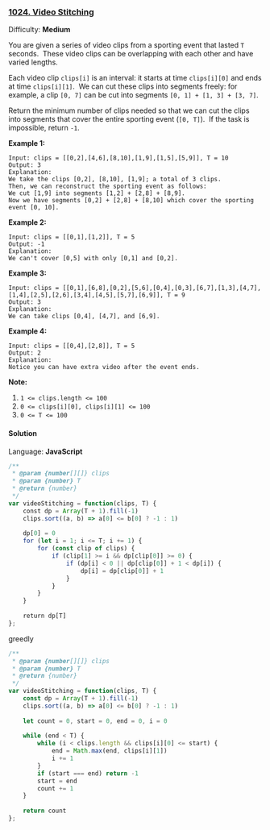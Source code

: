 ### [1024\. Video Stitching](https://leetcode.com/problems/video-stitching/)

Difficulty: **Medium**


You are given a series of video clips from a sporting event that lasted `T` seconds.  These video clips can be overlapping with each other and have varied lengths.

Each video clip `clips[i]` is an interval: it starts at time `clips[i][0]` and ends at time `clips[i][1]`.  We can cut these clips into segments freely: for example, a clip `[0, 7]` can be cut into segments `[0, 1] + [1, 3] + [3, 7]`.

Return the minimum number of clips needed so that we can cut the clips into segments that cover the entire sporting event (`[0, T]`).  If the task is impossible, return `-1`.

**Example 1:**

```
Input: clips = [[0,2],[4,6],[8,10],[1,9],[1,5],[5,9]], T = 10
Output: 3
Explanation: 
We take the clips [0,2], [8,10], [1,9]; a total of 3 clips.
Then, we can reconstruct the sporting event as follows:
We cut [1,9] into segments [1,2] + [2,8] + [8,9].
Now we have segments [0,2] + [2,8] + [8,10] which cover the sporting event [0, 10].
```

**Example 2:**

```
Input: clips = [[0,1],[1,2]], T = 5
Output: -1
Explanation: 
We can't cover [0,5] with only [0,1] and [0,2].
```

**Example 3:**

```
Input: clips = [[0,1],[6,8],[0,2],[5,6],[0,4],[0,3],[6,7],[1,3],[4,7],[1,4],[2,5],[2,6],[3,4],[4,5],[5,7],[6,9]], T = 9
Output: 3
Explanation: 
We can take clips [0,4], [4,7], and [6,9].
```

**Example 4:**

```
Input: clips = [[0,4],[2,8]], T = 5
Output: 2
Explanation: 
Notice you can have extra video after the event ends.
```

**Note:**

1.  `1 <= clips.length <= 100`
2.  `0 <= clips[i][0], clips[i][1] <= 100`
3.  `0 <= T <= 100`


#### Solution

Language: **JavaScript**

```javascript
/**
 * @param {number[][]} clips
 * @param {number} T
 * @return {number}
 */
var videoStitching = function(clips, T) {
    const dp = Array(T + 1).fill(-1)
    clips.sort((a, b) => a[0] <= b[0] ? -1 : 1)
    
    dp[0] = 0
    for (let i = 1; i <= T; i += 1) {
        for (const clip of clips) {
            if (clip[1] >= i && dp[clip[0]] >= 0) {
                if (dp[i] < 0 || dp[clip[0]] + 1 < dp[i]) {
                    dp[i] = dp[clip[0]] + 1
                }
            }
        }
    }
    
    return dp[T]
};
```

greedly
```javascript
/**
 * @param {number[][]} clips
 * @param {number} T
 * @return {number}
 */
var videoStitching = function(clips, T) {
    const dp = Array(T + 1).fill(-1)
    clips.sort((a, b) => a[0] <= b[0] ? -1 : 1)
    
    let count = 0, start = 0, end = 0, i = 0
    
    while (end < T) {
        while (i < clips.length && clips[i][0] <= start) {
            end = Math.max(end, clips[i][1])
            i += 1
        }
        if (start === end) return -1
        start = end
        count += 1
    }
    
    return count
};
```